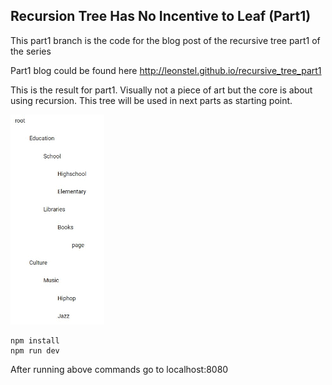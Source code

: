 ## Recursion Tree Has No Incentive to Leaf (Part1)

This part1 branch is the code for the blog post of the recursive tree part1 of the series

Part1 blog could be found here
http://leonstel.github.io/recursive_tree_part1

This is the result for part1. Visually not a piece of art but the core is about
using recursion. This tree will be used in next parts as starting point.

<img src="./img/tree_simple_part1.gif" width="150" />

```
npm install
npm run dev
```

After running above commands go to localhost:8080